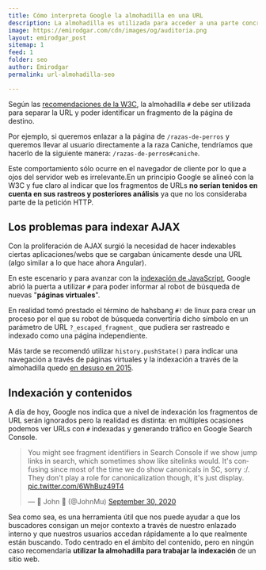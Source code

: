 ```yaml
---
title: Cómo interpreta Google la almohadilla en una URL
description: La almohadilla es utilizada para acceder a una parte concreta de la página web.
image: https://emirodgar.com/cdn/images/og/auditoria.png
layout: emirodgar_post
sitemap: 1
feed: 1
folder: seo
author: Emirodgar
permalink: url-almohadilla-seo

---
```


Según las [recomendaciones de la W3C](https://www.w3.org/Addressing/URL/4_URI_Recommentations.html), la almohadilla `#` debe ser utilizada para separar la URL y poder identificar un fragmento de la página de destino.

Por ejemplo, si queremos enlazar a la página de `/razas-de-perros` y queremos llevar al usuario directamente a la raza Caniche, tendríamos que hacerlo de la siguiente manera: `/razas-de-perros#caniche`.

Este comportamiento sólo ocurre en el navegador de cliente por lo que a ojos del servidor web es irrelevante.En un principio Google se alineó con la W3C y fue claro al indicar que los fragmentos de URLs **no serían tenidos en cuenta en sus rastreos y posteriores análisis** ya que no los consideraba parte de la petición HTTP.

## Los problemas para indexar AJAX

Con la proliferación de AJAX surgió la necesidad de hacer indexables ciertas aplicaciones/webs que se cargaban únicamente desde una URL (algo similar a lo que hace ahora Angular).

En este escenario y para avanzar con la [indexación de JavaScript](https://developers.google.com/search/docs/advanced/javascript/javascript-seo-basics), Google abrió la puerta a utilizar `#` para poder informar al robot de búsqueda de nuevas "**páginas virtuales**".

En realidad tomó prestado el término de hahsbang `#!` de linux para crear un proceso por el que su robot de búsqueda convertiría dicho símbolo en un parámetro de URL `?_escaped_fragment_` que pudiera ser rastreado e indexado como una página independiente.

Más tarde se recomendó utilizar `history.pushState()` para indicar una navegación a través de páginas virtuales y la indexación a través de la almohadilla quedo [en desuso en 2015](https://developers.google.com/search/blog/2015/10/deprecating-our-ajax-crawling-scheme).

## Indexación y contenidos

A día de hoy, Google nos indica que a nivel de indexación los fragmentos de URL serán ignorados pero la realidad es distinta: en múltiples ocasiones podemos ver URLs con `#` indexadas y generando tráfico en Google Search Console.

<blockquote class="twitter-tweet"><p lang="en" dir="ltr">You might see fragment identifiers in Search Console if we show jump links in search, which sometimes show like sitelinks would. It&#39;s confusing since most of the time we do show canonicals in SC, sorry :/. They don&#39;t play a role for canonicalization though, it&#39;s just display. <a href="https://t.co/6WhBuz49T4">pic.twitter.com/6WhBuz49T4</a></p>&mdash; 🍌 John 🍌 (@JohnMu) <a href="https://twitter.com/JohnMu/status/1311419771871731712?ref_src=twsrc%5Etfw">September 30, 2020</a></blockquote> <script async src="https://platform.twitter.com/widgets.js" charset="utf-8"></script>

Sea como sea, es una herramienta útil que nos puede ayudar a que los buscadores consigan un mejor contexto a través de nuestro enlazado interno y que nuestros usuarios accedan rápidamente a lo que realmente están buscando. Todo centrado en el ámbito del contenido, pero en ningún caso recomendaría **utilizar la almohadilla para trabajar la indexación** de un sitio web. 




<!--stackedit_data:
eyJoaXN0b3J5IjpbMTA2MDQ2Mzg5MywtMTI3MTUxODQ0NV19
-->